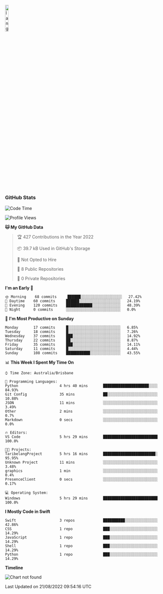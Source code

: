 <p align="left"><img width=15%" src="https://github.com/alansmathew/alansmathew/raw/master/lang.gif" alt="lang image here" /></p>

# <h3 align="left">GitHub Stats</h3>

<!--START_SECTION:waka-->
![Code Time](http://img.shields.io/badge/Code%20Time-14%20hrs%204%20mins-blue)

![Profile Views](http://img.shields.io/badge/Profile%20Views-0-blue)

**🐱 My GitHub Data** 

> 🏆 427 Contributions in the Year 2022
 > 
> 📦 39.7 kB Used in GitHub's Storage 
 > 
> 🚫 Not Opted to Hire
 > 
> 📜 8 Public Repositories 
 > 
> 🔑 0 Private Repositories  
 > 
**I'm an Early 🐤** 

```text
🌞 Morning    68 commits     ██████░░░░░░░░░░░░░░░░░░░   27.42% 
🌆 Daytime    60 commits     ██████░░░░░░░░░░░░░░░░░░░   24.19% 
🌃 Evening    120 commits    ████████████░░░░░░░░░░░░░   48.39% 
🌙 Night      0 commits      ░░░░░░░░░░░░░░░░░░░░░░░░░   0.0%

```
📅 **I'm Most Productive on Sunday** 

```text
Monday       17 commits     █░░░░░░░░░░░░░░░░░░░░░░░░   6.85% 
Tuesday      18 commits     █░░░░░░░░░░░░░░░░░░░░░░░░   7.26% 
Wednesday    37 commits     ███░░░░░░░░░░░░░░░░░░░░░░   14.92% 
Thursday     22 commits     ██░░░░░░░░░░░░░░░░░░░░░░░   8.87% 
Friday       35 commits     ███░░░░░░░░░░░░░░░░░░░░░░   14.11% 
Saturday     11 commits     █░░░░░░░░░░░░░░░░░░░░░░░░   4.44% 
Sunday       108 commits    ███████████░░░░░░░░░░░░░░   43.55%

```


📊 **This Week I Spent My Time On** 

```text
⌚︎ Time Zone: Australia/Brisbane

💬 Programming Languages: 
Python                   4 hrs 40 mins       █████████████████████░░░░   84.93% 
Git Config               35 mins             ██░░░░░░░░░░░░░░░░░░░░░░░   10.88% 
JSON                     11 mins             ░░░░░░░░░░░░░░░░░░░░░░░░░   3.49% 
Other                    2 mins              ░░░░░░░░░░░░░░░░░░░░░░░░░   0.7% 
Markdown                 0 secs              ░░░░░░░░░░░░░░░░░░░░░░░░░   0.0%

🔥 Editors: 
VS Code                  5 hrs 29 mins       █████████████████████████   100.0%

🐱‍💻 Projects: 
TaribelangProject        5 hrs 16 mins       ████████████████████████░   95.95% 
Unknown Project          11 mins             ░░░░░░░░░░░░░░░░░░░░░░░░░   3.48% 
graphics                 1 min               ░░░░░░░░░░░░░░░░░░░░░░░░░   0.4% 
PresenceClient           0 secs              ░░░░░░░░░░░░░░░░░░░░░░░░░   0.17%

💻 Operating System: 
Windows                  5 hrs 29 mins       █████████████████████████   100.0%

```

**I Mostly Code in Swift** 

```text
Swift                    3 repos             ██████████░░░░░░░░░░░░░░░   42.86% 
CSS                      1 repo              ███░░░░░░░░░░░░░░░░░░░░░░   14.29% 
JavaScript               1 repo              ███░░░░░░░░░░░░░░░░░░░░░░   14.29% 
Shell                    1 repo              ███░░░░░░░░░░░░░░░░░░░░░░   14.29% 
Python                   1 repo              ███░░░░░░░░░░░░░░░░░░░░░░   14.29%

```


**Timeline**

![Chart not found](https://raw.githubusercontent.com/samh06/samh06/master/charts/bar_graph.png) 


 Last Updated on 21/08/2022 09:54:16 UTC
<!--END_SECTION:waka-->
